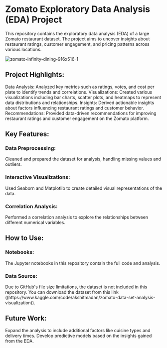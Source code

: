 <h1>Zomato Exploratory Data Analysis (EDA) Project</h1>
This repository contains the exploratory data analysis (EDA) of a large Zomato restaurant dataset. The project aims to uncover insights about restaurant ratings, customer engagement, and pricing patterns across various locations.


![zomato-infinity-dining-916x516-1](https://github.com/user-attachments/assets/da2ca345-46d6-4385-b53c-49e3c006b2a5)



<H2>Project Highlights:</H2>

Data Analysis: Analyzed key metrics such as ratings, votes, and cost per plate to identify trends and correlations.
Visualizations: Created various visualizations including bar charts, scatter plots, and heatmaps to represent data distributions and relationships.
Insights: Derived actionable insights about factors influencing restaurant ratings and customer behavior.
Recommendations: Provided data-driven recommendations for improving restaurant ratings and customer engagement on the Zomato platform.


<H2>Key Features:</H2>
<h3>Data Preprocessing: </h3>Cleaned and prepared the dataset for analysis, handling missing values and outliers.
<h3>Interactive Visualizations:</h3> Used Seaborn and Matplotlib to create detailed visual representations of the data.
<h3>Correlation Analysis:</h3> Performed a correlation analysis to explore the relationships between different numerical variables.


<h2>How to Use:</h2>
<h3>Notebooks:</h3> The Jupyter notebooks in this repository contain the full code and analysis.
<h3>Data Source:</h3> Due to GitHub's file size limitations, the dataset is not included in this repository. You can download the dataset from this link ((https://www.kaggle.com/code/akshitmadan/zomato-data-set-analysis-visualization)).


<h2>Future Work:</h2>
Expand the analysis to include additional factors like cuisine types and delivery times.
Develop predictive models based on the insights gained from the EDA.
